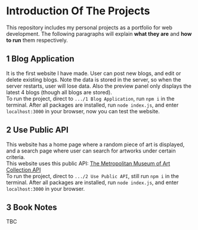 # Introduction Of The Projects
This repository includes my personal projects as a portfolio for web development. The following paragraphs will explain **what they are** and **how to run** them respectively.
## 1 Blog Application
It is the first website I have made. User can post new blogs, and edit or delete existing blogs. Note the data is stored in the server, so when the server restarts, user will lose data. Also the preview panel only displays the latest 4 blogs (though all blogs are stored).
<br>
To run the project, direct to `.../1 Blog Application`, run `npm i` in the terminal. After all packages are installed, run `node index.js`, and enter `localhost:3000` in your browser, now you can test the website.

## 2 Use Public API
This website has a home page where a random piece of art is displayed, and a search page where user can search for artworks under certain criteria.
<br>
This website uses this public API: [The Metropolitan Museum of Art Collection API](https://metmuseum.github.io/)
<br>
To run the project, direct to `.../2 Use Public API`, still run `npm i` in the terminal. After all packages are installed, run `node index.js`, and enter `localhost:3000` in your browser.

## 3 Book Notes
TBC

